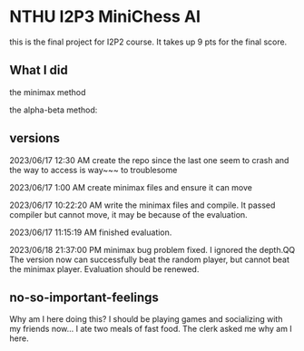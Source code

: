 # NTHU I2P3   MiniChess AI

this is the final project for I2P2 course. It takes up 9 pts for the final score.

## What I did

the minimax method

the alpha-beta method:

## versions

2023/06/17 12:30 AM create the repo since the last one seem to crash and the way to access is way~~~ to troublesome

2023/06/17 1:00 AM create minimax files and ensure it can move

2023/06/17 10:22:20 AM write the minimax files and compile. It passed compiler but cannot move, it may be because of the evaluation.

2023/06/17 11:15:19 AM finished evaluation.

2023/06/18 21:37:00 PM minimax bug problem fixed. I ignored the depth.QQ
The version now can successfully beat the random player, but cannot beat the minimax player.
Evaluation should be renewed.





## no-so-important-feelings
Why am I here doing this?
I should be playing games and socializing with my friends now...
I ate two meals of fast food. The clerk asked me why am I here.
